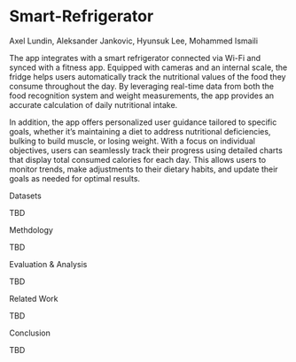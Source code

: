 # Smart-Refrigerator
Axel Lundin,
Aleksander Jankovic,
Hyunsuk Lee,
Mohammed Ismaili

The app integrates with a smart refrigerator connected via Wi-Fi and synced with a fitness app. Equipped with cameras and an internal scale, the fridge helps users automatically track the nutritional values of the food they consume throughout the day. By leveraging real-time data from both the food recognition system and weight measurements, the app provides an accurate calculation of daily nutritional intake.

In addition, the app offers personalized user guidance tailored to specific goals, whether it’s maintaining a diet to address nutritional deficiencies, bulking to build muscle, or losing weight. With a focus on individual objectives, users can seamlessly track their progress using detailed charts that display total consumed calories for each day. This allows users to monitor trends, make adjustments to their dietary habits, and update their goals as needed for optimal results.

Datasets

TBD

Methdology

TBD

Evaluation & Analysis

TBD

Related Work

TBD

Conclusion

TBD
